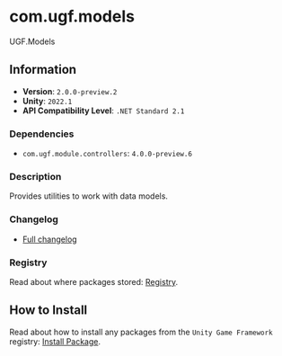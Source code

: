 # com.ugf.models

UGF.Models

## Information

- **Version**: `2.0.0-preview.2`
- **Unity**: `2022.1`
- **API Compatibility Level**: `.NET Standard 2.1`

### Dependencies

- `com.ugf.module.controllers`: `4.0.0-preview.6`


### Description

Provides utilities to work with data models.

### Changelog

- [Full changelog](changelog.md)

### Registry

Read about where packages stored: [Registry](https://github.com/unity-game-framework/organization/blob/main/docs/registry.md).

## How to Install

Read about how to install any packages from the `Unity Game Framework` registry: [Install Package](https://github.com/unity-game-framework/organization/blob/main/docs/install-packages.md).
